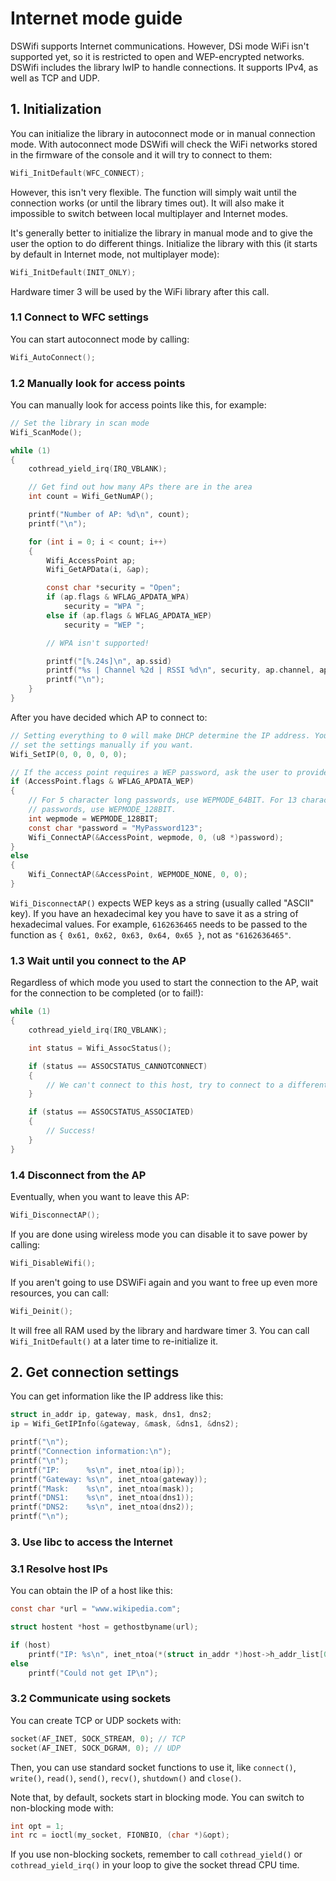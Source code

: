 # Internet mode guide

DSWifi supports Internet communications. However, DSi mode WiFi isn't supported
yet, so it is restricted to open and WEP-encrypted networks. DSWifi includes the
library lwIP to handle connections. It supports IPv4, as well as TCP and UDP.

## 1. Initialization

You can initialize the library in autoconnect mode or in manual connection mode.
With autoconnect mode DSWifi will check the WiFi networks stored in the firmware
of the console and it will try to connect to them:

```c
Wifi_InitDefault(WFC_CONNECT);
```

However, this isn't very flexible. The function will simply wait until the
connection works (or until the library times out). It will also make it
impossible to switch between local multiplayer and Internet modes.

It's generally better to initialize the library in manual mode and to give the
user the option to do different things. Initialize the library with this (it
starts by default in Internet mode, not multiplayer mode):

```c
Wifi_InitDefault(INIT_ONLY);
```

Hardware timer 3 will be used by the WiFi library after this call.

### 1.1 Connect to WFC settings

You can start autoconnect mode by calling:

```c
Wifi_AutoConnect();
```

### 1.2 Manually look for access points

You can manually look for access points like this, for example:

```c
// Set the library in scan mode
Wifi_ScanMode();

while (1)
{
    cothread_yield_irq(IRQ_VBLANK);

    // Get find out how many APs there are in the area
    int count = Wifi_GetNumAP();

    printf("Number of AP: %d\n", count);
    printf("\n");

    for (int i = 0; i < count; i++)
    {
        Wifi_AccessPoint ap;
        Wifi_GetAPData(i, &ap);

        const char *security = "Open";
        if (ap.flags & WFLAG_APDATA_WPA)
            security = "WPA ";
        else if (ap.flags & WFLAG_APDATA_WEP)
            security = "WEP ";

        // WPA isn't supported!

        printf("[%.24s]\n", ap.ssid)
        printf("%s | Channel %2d | RSSI %d\n", security, ap.channel, ap.rssi);
        printf("\n");
    }
}
```

After you have decided which AP to connect to:

```c
// Setting everything to 0 will make DHCP determine the IP address. You can also
// set the settings manually if you want.
Wifi_SetIP(0, 0, 0, 0, 0);

// If the access point requires a WEP password, ask the user to provide it
if (AccessPoint.flags & WFLAG_APDATA_WEP)
{
    // For 5 character long passwords, use WEPMODE_64BIT. For 13 character long
    // passwords, use WEPMODE_128BIT.
    int wepmode = WEPMODE_128BIT;
    const char *password = "MyPassword123";
    Wifi_ConnectAP(&AccessPoint, wepmode, 0, (u8 *)password);
}
else
{
    Wifi_ConnectAP(&AccessPoint, WEPMODE_NONE, 0, 0);
}
```

`Wifi_DisconnectAP()` expects WEP keys as a string (usually called "ASCII"
key). If you have an hexadecimal key you have to save it as a string of
hexadecimal values. For example, `6162636465` needs to be passed to the function
as `{ 0x61, 0x62, 0x63, 0x64, 0x65 }`, not as `"6162636465"`.

### 1.3 Wait until you connect to the AP

Regardless of which mode you used to start the connection to the AP, wait for
the connection to be completed (or to fail!):

```c
while (1)
{
    cothread_yield_irq(IRQ_VBLANK);

    int status = Wifi_AssocStatus();

    if (status == ASSOCSTATUS_CANNOTCONNECT)
    {
        // We can't connect to this host, try to connect to a different one!
    }

    if (status == ASSOCSTATUS_ASSOCIATED)
    {
        // Success!
    }
}
```

### 1.4 Disconnect from the AP

Eventually, when you want to leave this AP:

```c
Wifi_DisconnectAP();
```

If you are done using wireless mode you can disable it to save power by calling:

```c
Wifi_DisableWifi();
```

If you aren't going to use DSWiFi again and you want to free up even more
resources, you can call:

```c
Wifi_Deinit();
```

It will free all RAM used by the library and hardware timer 3. You can call
`Wifi_InitDefault()` at a later time to re-initialize it.

## 2. Get connection settings

You can get information like the IP address like this:

```c
struct in_addr ip, gateway, mask, dns1, dns2;
ip = Wifi_GetIPInfo(&gateway, &mask, &dns1, &dns2);

printf("\n");
printf("Connection information:\n");
printf("\n");
printf("IP:      %s\n", inet_ntoa(ip));
printf("Gateway: %s\n", inet_ntoa(gateway));
printf("Mask:    %s\n", inet_ntoa(mask));
printf("DNS1:    %s\n", inet_ntoa(dns1));
printf("DNS2:    %s\n", inet_ntoa(dns2));
printf("\n");
```

### 3. Use libc to access the Internet

### 3.1 Resolve host IPs

You can obtain the IP of a host like this:

```c
const char *url = "www.wikipedia.com";

struct hostent *host = gethostbyname(url);

if (host)
    printf("IP: %s\n", inet_ntoa(*(struct in_addr *)host->h_addr_list[0]));
else
    printf("Could not get IP\n");
```

### 3.2 Communicate using sockets

You can create TCP or UDP sockets with:

```c
socket(AF_INET, SOCK_STREAM, 0); // TCP
socket(AF_INET, SOCK_DGRAM, 0); // UDP
```

Then, you can use standard socket functions to use it, like `connect()`,
`write()`, `read()`, `send()`, `recv()`, `shutdown()` and `close()`.

Note that, by default, sockets start in blocking mode. You can switch to
non-blocking mode with:

```c
int opt = 1;
int rc = ioctl(my_socket, FIONBIO, (char *)&opt);
```

If you use non-blocking sockets, remember to call `cothread_yield()` or
`cothread_yield_irq()` in your loop to give the socket thread CPU time.
